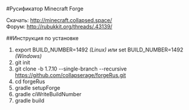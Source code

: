 #Русификатор Minecraft Forge

Скачать: http://minecraft.collapsed.space/  
Форум: http://rubukkit.org/threads/.43139/

##Инструкция по установке

1. export BUILD_NUMBER=1492 *(Linux) или* set BUILD_NUMBER=1492 *(Windows)*  
2. git init  
3. git clone -b 1.7.10 --single-branch --recursive https://github.com/collapserage/forgeRus.git  
4. cd forgeRus  
5. gradle setupForge  
6. gradle ciWriteBuildNumber  
7. gradle build
